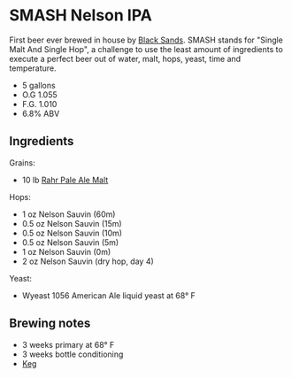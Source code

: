 # SMASH Nelson IPA

First beer ever brewed in house by [Black Sands].
SMASH stands for "Single Malt And Single Hop",
a challenge to use the least amount of ingredients to execute a perfect beer
out of water, malt, hops, yeast, time and temperature.

[Black Sands]: http://www.blacksandsbeer.com/recipes

* 5 gallons
* O.G 1.055
* F.G. 1.010
* 6.8% ABV

## Ingredients

Grains:

* 10 lb [Rahr Pale Ale Malt][rahr]

[rahr]: http://www.northernbrewer.com/rahr-white-wheat-malt

Hops:

* 1 oz Nelson Sauvin (60m)
* 0.5 oz Nelson Sauvin (15m)
* 0.5 oz Nelson Sauvin (10m)
* 0.5 oz Nelson Sauvin (5m)
* 1 oz Nelson Sauvin (0m)
* 2 oz Nelson Sauvin (dry hop, day 4)

Yeast:

* Wyeast 1056 American Ale liquid yeast at 68° F

## Brewing notes

* 3 weeks primary at 68° F
* 3 weeks bottle conditioning
* [Keg]

[Keg]: ../procedures.md#keg
